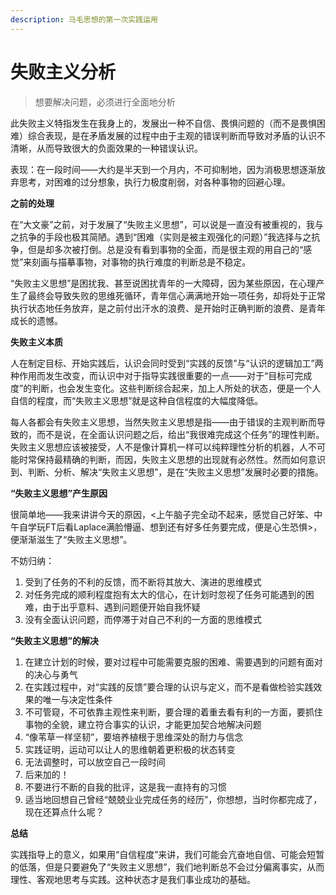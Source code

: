 ```yaml
---
description: 马毛思想的第一次实践运用
---
```


# 失败主义分析

> 想要解决问题，必须进行全面地分析

此失败主义特指发生在我身上的，发展出一种不自信、畏惧问题的（而不是畏惧困难）综合表现，是在矛盾发展的过程中由于主观的错误判断而导致对矛盾的认识不清晰，从而导致很大的负面效果的一种错误认识。

表现：在一段时间——大约是半天到一个月内，不可抑制地，因为消极思想逐渐放弃思考，对困难的过分想象，执行力极度削弱，对各种事物的回避心理。

**之前的处理**

在“大文豪”之前，对于发展了“失败主义思想”，可以说是一直没有被重视的，我与之抗争的手段也极其简陋。遇到“困难（实则是被主观强化的问题）”我选择与之抗争，但是却多次被打倒。总是没有看到事物的全面，而是很主观的用自己的“感觉”来刻画与描摹事物，对事物的执行难度的判断总是不稳定。

“失败主义思想”是困扰我、甚至说困扰青年的一大障碍，因为某些原因，在心理产生了最终会导致失败的思维死循环，青年信心满满地开始一项任务，却将处于正常执行状态地任务放弃，是之前付出汗水的浪费、是开始时正确判断的浪费、是青年成长的遗憾。

**失败主义本质**

人在制定目标、开始实践后，认识会同时受到“实践的反馈”与“认识的逻辑加工”两种作用而发生改变，而认识中对于指导实践很重要的一点——对于“目标可完成度”的判断，也会发生变化。这些判断综合起来，加上人所处的状态，便是一个人自信的程度，而“失败主义思想”就是这种自信程度的大幅度降低。

每人各都会有失败主义思想，当然失败主义思想是指——由于错误的主观判断而导致的，而不是说，在全面认识问题之后，给出“我很难完成这个任务”的理性判断。失败主义思想应该被接受，人不是像计算机一样可以纯粹理性分析的机器，人不可能时常保持最精确的判断，而因，失败主义思想的出现就有必然性。然而如何意识到、判断、分析、解决“失败主义思想”，是在“失败主义思想”发展时必要的措施。

**“失败主义思想”产生原因**

很简单地——我来讲讲今天的原因，&lt;上午脑子完全动不起来，感觉自己好笨、中午自学玩FT后看Laplace满脸懵逼、想到还有好多任务要完成，便是心生恐惧&gt;，便渐渐滋生了“失败主义思想”。

不妨归纳：

1. 受到了任务的不利的反馈，而不断将其放大、演进的思维模式
2. 对任务完成的顺利程度抱有太大的信心，在计划时忽视了任务可能遇到的困难，由于出乎意料、遇到问题便开始自我怀疑
3. 没有全面认识问题，而停滞于对自己不利的一方面的思维模式

**“失败主义思想”的解决**

1. 在建立计划的时候，要对过程中可能需要克服的困难、需要遇到的问题有面对的决心与勇气
2. 在实践过程中，对“实践的反馈”要合理的认识与定义，而不是看做检验实践效果的唯一与决定性条件
3. 不可管窥，不可依靠主观性来判断，要合理的着重去看有利的一方面，要抓住事物的全貌，建立符合事实的认识，才能更加契合地解决问题
4. “像苇草一样坚韧”，要培养植根于思维深处的耐力与信念
5. 实践证明，运动可以让人的思维朝着更积极的状态转变
6. 无法调整时，可以放空自己一段时间
7. 后来加的！
8. 不要进行不断的自我的批评，这是我一直持有的习惯
9. 适当地回想自己曾经“兢兢业业完成任务的经历”，你想想，当时你都完成了，现在还算点什么呢？

**总结**

实践指导上的意义，如果用“自信程度”来讲，我们可能会亢奋地自信、可能会短暂的低落，但是只要避免了“失败主义思想”，我们地判断总不会过分偏离事实，从而理性、客观地思考与实践。这种状态才是我们事业成功的基础。

